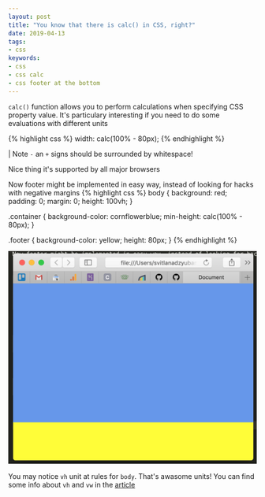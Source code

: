 ```yaml
---
layout: post
title: "You know that there is calc() in CSS, right?"
date: 2019-04-13
tags:
- css
keywords:
- css
- css calc
- css footer at the bottom
---
```


`calc()` function allows you to perform calculations when specifying CSS property value.
It's particulary interesting if you need to do some evaluations with different units

{% highlight css %}
width: calc(100% - 80px);
{% endhighlight %}

<!--more-->

| Note `-` an `+` signs should be surrounded by whitespace!

Nice thing it's supported by all major browsers

Now footer might be implemented in easy way, instead of looking for hacks with negative margins
{% highlight css %}
body {
  background: red;
  padding: 0;
  margin: 0;
  height: 100vh;
}

.container {
  background-color: cornflowerblue;
  min-height: calc(100% - 80px);
}

.footer {
  background-color: yellow;
  height: 80px;
}
{% endhighlight %}

![screenshot](/assets/css_calc.png)

You may notice `vh` unit at rules for `body`. That's awasome units!
You can find some info about `vh` and `vw` in the [article](/tags/css-vh-vw-percents-the-difference/)